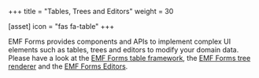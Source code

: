 +++
title = "Tables, Trees and Editors"
weight = 30

[asset]
  icon = "fas fa-table"
+++

EMF Forms provides components and APIs to implement complex UI elements such as tables, trees and editors to modify your domain data. Please have a look at the [EMF Forms table framework](https://eclipsesource.com/blogs/2018/01/31/emf-forms-1-15-0-feature-enhanced-table-renderer/), the [EMF Forms tree renderer](https://eclipsesource.com/blogs/tutorials/emf-forms-view-model-elements/#treemasterdetail) and the [EMF Forms Editors](https://eclipsesource.com/blogs/tutorials/emf-forms-editors).
